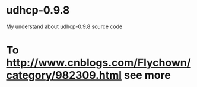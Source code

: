 # udhcp-0.9.8
My understand about udhcp-0.9.8 source code

# To http://www.cnblogs.com/Flychown/category/982309.html see more
